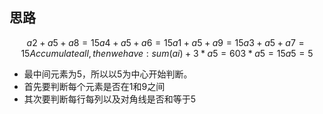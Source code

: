## 思路

```math
a2 + a5 + a8 = 15
a4 + a5 + a6 = 15
a1 + a5 + a9 = 15
a3 + a5 + a7 = 15

Accumulate all, then we have:
sum(ai) + 3 * a5 = 60
3 * a5 = 15
a5 = 5
```

- 最中间元素为5，所以以5为中心开始判断。
- 首先要判断每个元素是否在1和9之间
- 其次要判断每行每列以及对角线是否和等于5